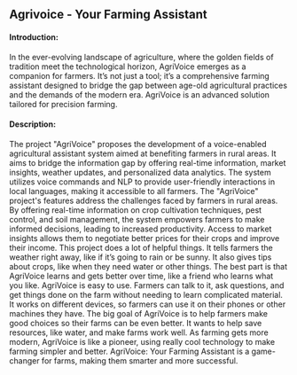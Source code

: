 ## Agrivoice - Your Farming Assistant
#### Introduction:
In the ever-evolving landscape of agriculture, where the golden fields of tradition meet the technological horizon, AgriVoice emerges as a companion for farmers. It’s not just a tool; it’s a comprehensive farming assistant designed to bridge the gap between age-old agricultural practices and the demands of the modern era. AgriVoice is an advanced solution tailored for precision farming.
#### Description:
The project "AgriVoice" proposes the development of a voice-enabled agricultural assistant system aimed at benefiting farmers in rural areas. It aims to bridge the information gap by offering real-time information, market insights, weather updates, and personalized data analytics. The system utilizes voice commands and NLP to provide user-friendly interactions in local languages, making it accessible to all farmers. The "AgriVoice" project's features address the challenges faced by farmers in rural areas. By offering real-time information on crop cultivation techniques, pest control, and soil management, the system empowers farmers to make informed decisions, leading to increased productivity. Access to market insights allows them to negotiate better prices for their crops and improve their income. 
This project does a lot of helpful things. It tells farmers the weather right away, like if it’s going to rain or be sunny. It also gives tips about crops, like when they need water or other things. The best part is that AgriVoice learns and gets better over time, like a friend who learns what you like. AgriVoice is easy to use. Farmers can talk to it, ask questions, and get things done on the farm without needing to learn complicated material. It works on different devices, so farmers can use it on their phones or other machines they have. The big goal of AgriVoice is to help farmers make good choices so their farms can be even better. It wants to help save resources, like water, and make farms work well. As farming gets more modern, AgriVoice is like a pioneer, using really cool technology to make farming simpler and better. AgriVoice: Your Farming Assistant is a game-changer for farms, making them smarter and more successful.
